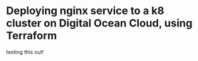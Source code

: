 # Deploying nginx service to a k8 cluster on Digital Ocean Cloud, using Terraform
testing this out!
